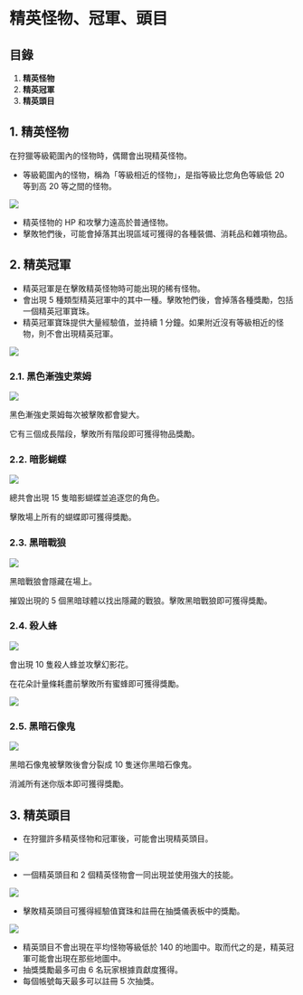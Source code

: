 # 精英怪物、冠軍、頭目
## 目錄
1.  **精英怪物**
2.  **精英冠軍**
3.  **精英頭目**
## 1. 精英怪物

在狩獵等級範圍內的怪物時，偶爾會出現精英怪物。

*   等級範圍內的怪物，稱為「等級相近的怪物」，是指等級比您角色等級低 20 等到高 20 等之間的怪物。

![](/images/msn-101/beginners-guide/monster-and-dungeon/image_1747236336789_272.png)

*   精英怪物的 HP 和攻擊力遠高於普通怪物。
*   擊敗牠們後，可能會掉落其出現區域可獲得的各種裝備、消耗品和雜項物品。
## 2. 精英冠軍
*   精英冠軍是在擊敗精英怪物時可能出現的稀有怪物。
*   會出現 5 種類型精英冠軍中的其中一種。擊敗牠們後，會掉落各種獎勵，包括一個精英冠軍寶珠。
*   精英冠軍寶珠提供大量經驗值，並持續 1 分鐘。如果附近沒有等級相近的怪物，則不會出現精英冠軍。

![](/images/msn-101/beginners-guide/monster-and-dungeon/image_1747236336789_342.png)

### 2.1. 黑色漸強史萊姆

![](/images/msn-101/beginners-guide/monster-and-dungeon/image_1747236336789_154.png)

黑色漸強史萊姆每次被擊敗都會變大。

它有三個成長階段，擊敗所有階段即可獲得物品獎勵。

### 2.2. 暗影蝴蝶

![](/images/msn-101/beginners-guide/monster-and-dungeon/image_1747236336789_228.png)

總共會出現 15 隻暗影蝴蝶並追逐您的角色。

擊敗場上所有的蝴蝶即可獲得獎勵。

### 2.3. 黑暗戰狼

![](/images/msn-101/beginners-guide/monster-and-dungeon/image_1747236336790_245.png)

黑暗戰狼會隱藏在場上。

摧毀出現的 5 個黑暗球體以找出隱藏的戰狼。擊敗黑暗戰狼即可獲得獎勵。

### 2.4. 殺人蜂

![](/images/msn-101/beginners-guide/monster-and-dungeon/image_1747236336790_162.png)

會出現 10 隻殺人蜂並攻擊幻影花。

在花朵計量條耗盡前擊敗所有蜜蜂即可獲得獎勵。

![](/images/msn-101/beginners-guide/monster-and-dungeon/image_1747236336790_833.png)

### 2.5. 黑暗石像鬼

![](/images/msn-101/beginners-guide/monster-and-dungeon/image_1747236336790_569.png)

黑暗石像鬼被擊敗後會分裂成 10 隻迷你黑暗石像鬼。

消滅所有迷你版本即可獲得獎勵。

## 3. 精英頭目
*   在狩獵許多精英怪物和冠軍後，可能會出現精英頭目。

![](/images/msn-101/beginners-guide/monster-and-dungeon/image_1747236336790_427.png)

*   一個精英頭目和 2 個精英怪物會一同出現並使用強大的技能。

![](/images/msn-101/beginners-guide/monster-and-dungeon/image_1747236336790_818.png)

*   擊敗精英頭目可獲得經驗值寶珠和註冊在抽獎儀表板中的獎勵。

![](/images/msn-101/beginners-guide/monster-and-dungeon/image_1747236336790_422.png)

*   精英頭目不會出現在平均怪物等級低於 140 的地圖中。取而代之的是，精英冠軍可能會出現在那些地圖中。
*   抽獎獎勵最多可由 6 名玩家根據貢獻度獲得。
*   每個帳號每天最多可以註冊 5 次抽獎。